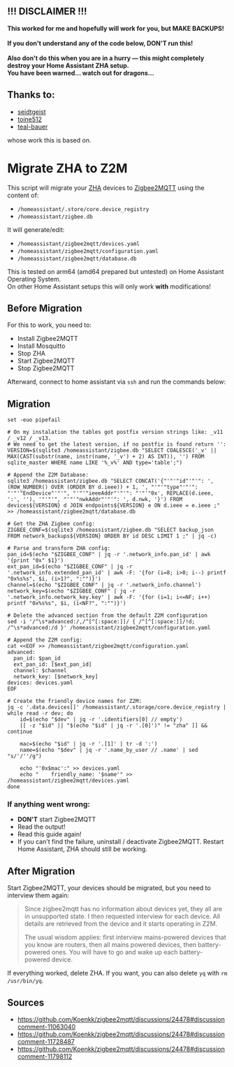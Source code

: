 ## !!! DISCLAIMER !!!

**This worked for me and hopefully will work for you, but MAKE BACKUPS!\
\
If you don't understand any of the code below, DON'T run this!\
\
Also don't do this when you are in a hurry — this might completely destroy your Home Assistant ZHA setup.\
You have been warned... watch out for dragons...**

## Thanks to: 
- [seidtgeist](https://github.com/seidtgeist)
- [toine512](https://github.com/toine512)
- [teal-bauer](https://github.com/teal-bauer)

whose work this is based on.

# Migrate ZHA to Z2M

This script will migrate your [ZHA](https://www.home-assistant.io/integrations/zha/) devices to [Zigbee2MQTT](https://www.zigbee2mqtt.io/) using the content of:
- `/homeassistant/.store/core.device_registry`
- `/homeassistant/zigbee.db`
  
It will generate/edit:
- `/homeassistant/zigbee2mqtt/devices.yaml`
- `/homeassistant/zigbee2mqtt/configuration.yaml`
- `/homeassistant/zigbee2mqtt/database.db`

This is tested on arm64 (amd64 prepared but untested) on Home Assistant Operating System.\
On other Home Assistant setups this will only work **with** modifications!

## Before Migration

For this to work, you need to:
 - Install Zigbee2MQTT
 - Install Mosquitto
 - Stop ZHA
 - Start Zigbee2MQTT
 - Stop Zigbee2MQTT

Afterward, connect to home assistant via `ssh` and run the commands below:

## Migration

```shell
set -euo pipefail

# On my instalation the tables got postfix version strings like: _v11 / _v12 / _v13.
# We need to get the latest version, if no postfix is found return '':
VERSION=$(sqlite3 /homeassistant/zigbee.db "SELECT COALESCE('_v' || MAX(CAST(substr(name, instr(name, '_v') + 2) AS INT)), '') FROM sqlite_master WHERE name LIKE '%_v%' AND type='table';")

# Append the Z2M Database:
sqlite3 /homeassistant/zigbee.db "SELECT CONCAT('{"'"'"id"'"'": ', (ROW_NUMBER() OVER (ORDER BY d.ieee)) + 1, ', "'"'"type"'"'": "'"'"EndDevice"'"'", "'"'"ieeeAddr"'"'": "'"'"0x', REPLACE(d.ieee, ':', ''), '"'"'", "'"'"nwkAddr"'"'": ', d.nwk, '}') FROM devices${VERSION} d JOIN endpoints${VERSION} e ON d.ieee = e.ieee ;" >> /homeassistant/zigbee2mqtt/database.db

# Get the ZHA Zigbee config:
ZIGBEE_CONF=$(sqlite3 /homeassistant/zigbee.db "SELECT backup_json FROM network_backups${VERSION} ORDER BY id DESC LIMIT 1 ;" | jq -c)

# Parse and transform ZHA config:
pan_id=$(echo "$ZIGBEE_CONF" | jq -r '.network_info.pan_id' | awk '{print "0x" $1}')
ext_pan_id=$(echo "$ZIGBEE_CONF" | jq -r '.network_info.extended_pan_id' | awk -F: '{for (i=8; i>0; i--) printf "0x%s%s", $i, (i>1?", ":"")}')
channel=$(echo "$ZIGBEE_CONF" | jq -r '.network_info.channel')
network_key=$(echo "$ZIGBEE_CONF" | jq -r '.network_info.network_key.key' | awk -F: '{for (i=1; i<=NF; i++) printf "0x%s%s", $i, (i<NF?", ":"")}')

# Delete the advanced section from the default Z2M configuration
sed -i '/^\s*advanced:/,/^[^[:space:]]/ { /^[^[:space:]]/!d; /^\s*advanced:/d }' /homeassistant/zigbee2mqtt/configuration.yaml

# Append the Z2M config:
cat <<EOF >> /homeassistant/zigbee2mqtt/configuration.yaml
advanced:
  pan_id: $pan_id
  ext_pan_id: [$ext_pan_id]
  channel: $channel
  network_key: [$network_key]
devices: devices.yaml
EOF

# Create the friendly device names for Z2M:
jq -c '.data.devices[]' /homeassistant/.storage/core.device_registry | while read -r dev; do
    id=$(echo "$dev" | jq -r '.identifiers[0] // empty')
    [[ -z "$id" || "$(echo "$id" | jq -r '.[0]')" != "zha" ]] && continue
    
    mac=$(echo "$id" | jq -r '.[1]' | tr -d ':')
    name=$(echo "$dev" | jq -r '.name_by_user // .name' | sed "s/'/''/g")
    
    echo "'0x$mac':" >> devices.yaml
    echo "    friendly_name: '$name'" >> /homeassistant/zigbee2mqtt/devices.yaml
done
```

### If anything went wrong:

- **DON'T** start Zigbee2MQTT
- Read the output!
- Read this guide again!
- If you can't find the failure, uninstall / deactivate Zigbee2MQTT. Restart Home Assistant, ZHA should still be working.

## After Migration

Start Zigbee2MQTT, your devices should be migrated, but you need to interview them again:

> Since zigbee2mqtt has no information about devices yet, they all are in unsupported state.
> I then requested interview for each device. All details are retrieved from the device and it starts operating in Z2M.
> 
> The usual wisdom applies: first interview mains-powered devices that you know are routers, then all mains powered devices, then battery-powered ones. You will have to go and wake up each battery-powered device.

If everything worked, delete ZHA. If you want, you can also delete `yq` with `rm /usr/bin/yq`.

## Sources

- https://github.com/Koenkk/zigbee2mqtt/discussions/24478#discussioncomment-11063040
- https://github.com/Koenkk/zigbee2mqtt/discussions/24478#discussioncomment-11728487
- https://github.com/Koenkk/zigbee2mqtt/discussions/24478#discussioncomment-11798112
